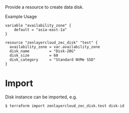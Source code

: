Provide a resource to create data disk.

Example Usage

```hcl
variable "availability_zone" {
	default = "asia-east-1a"
}

resource "zenlayercloud_zec_disk" "test" {
  availability_zone = var.availability_zone
  disk_name         = "Disk-20G"
  disk_size         = 60
  disk_category     = "Standard NVMe SSD"
}
```

# Import

Disk instance can be imported, e.g.

```
$ terraform import zenlayercloud_zec_disk.test disk-id
```
